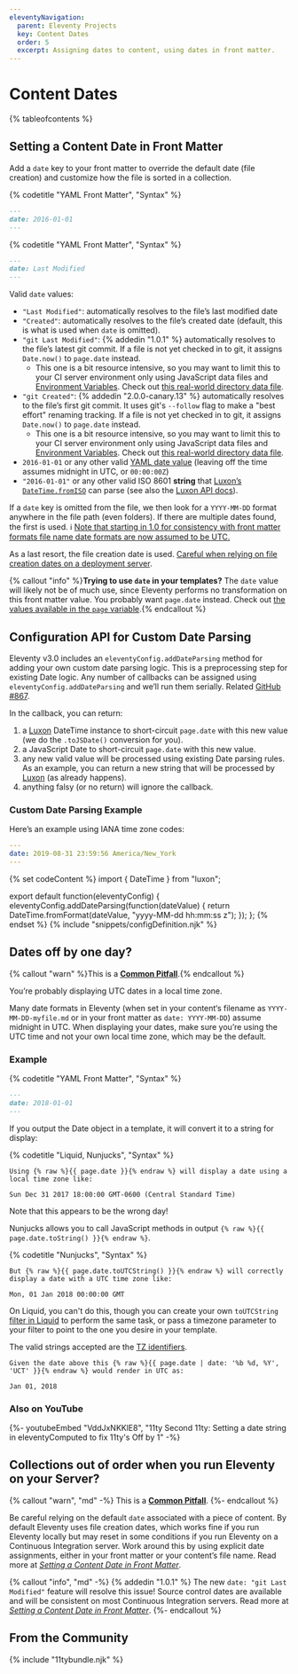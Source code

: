 ```yaml
---
eleventyNavigation:
  parent: Eleventy Projects
  key: Content Dates
  order: 5
  excerpt: Assigning dates to content, using dates in front matter.
---
```


# Content Dates

{% tableofcontents %}

## Setting a Content Date in Front Matter

Add a `date` key to your front matter to override the default date (file creation) and customize how the file is sorted in a collection.

{% codetitle "YAML Front Matter", "Syntax" %}

```markdown
---
date: 2016-01-01
---
```

{% codetitle "YAML Front Matter", "Syntax" %}

```markdown
---
date: Last Modified
---
```

Valid `date` values:

- `"Last Modified"`: automatically resolves to the file’s last modified date
- `"Created"`: automatically resolves to the file’s created date (default, this is what is used when `date` is omitted).
- `"git Last Modified"`: {% addedin "1.0.1" %} automatically resolves to the file’s latest git commit. If a file is not yet checked in to git, it assigns `Date.now()` to `page.date` instead.
  - This one is a bit resource intensive, so you may want to limit this to your CI server environment only using JavaScript data files and [Environment Variables](/docs/environment-vars/). Check out [this real-world directory data file](https://github.com/11ty/11ty-website/blob/5403f2b853e09165bec8bc6f7466a6a041487bcc/src/docs/docs.11tydata.js#L5-L7).
- `"git Created"`: {% addedin "2.0.0-canary.13" %} automatically resolves to the file’s first git commit. It uses git's `--follow` flag to make a "best effort" renaming tracking. If a file is not yet checked in to git, it assigns `Date.now()` to `page.date` instead.
  - This one is a bit resource intensive, so you may want to limit this to your CI server environment only using JavaScript data files and [Environment Variables](/docs/environment-vars/). Check out [this real-world directory data file](https://github.com/11ty/11ty-website/blob/5403f2b853e09165bec8bc6f7466a6a041487bcc/src/docs/docs.11tydata.js#L5-L7).
- `2016-01-01` or any other valid [YAML date value](https://yaml.org/type/timestamp.html) (leaving off the time assumes midnight in UTC, or `00:00:00Z`)
- `"2016-01-01"` or any other valid ISO 8601 **string** that [Luxon’s `DateTime.fromISO`](https://moment.github.io/luxon/#/parsing?id=iso-8601) can parse (see also the [Luxon API docs](https://moment.github.io/luxon/api-docs/index.html#datetimefromiso)).

If a `date` key is omitted from the file, we then look for a `YYYY-MM-DD` format anywhere in the file path (even folders). If there are multiple dates found, the first is used. ℹ️ [Note that starting in 1.0 for consistency with front matter formats file name date formats are now assumed to be UTC.](https://github.com/11ty/eleventy/pull/1752)

As a last resort, the file creation date is used. [Careful when relying on file creation dates on a deployment server](#collections-out-of-order-when-you-run-eleventy-on-your-server).

{% callout "info" %}<strong>Trying to use <code>date</code> in your templates?</strong> The <code>date</code> value will likely not be of much use, since Eleventy performs no transformation on this front matter value. You probably want <code>page.date</code> instead. Check out <a href="/docs/data-eleventy-supplied/#page-variable-contents">the values available in the <code>page</code> variable</a>.{% endcallout %}

## Configuration API for Custom Date Parsing

Eleventy v3.0 <!-- v3.0.0-alpha.15 --> includes an `eleventyConfig.addDateParsing` method for adding your own custom date parsing logic. This is a preprocessing step for existing Date logic. Any number of callbacks can be assigned using `eleventyConfig.addDateParsing` and we’ll run them serially. Related [GitHub #867](https://github.com/11ty/eleventy/issues/867).

In the callback, you can return:

1. a [Luxon](https://moment.github.io/luxon/) DateTime instance to short-circuit `page.date` with this new value (we do the `.toJSDate()` conversion for you).
1. a JavaScript Date to short-circuit `page.date` with this new value.
1. any new valid value will be processed using existing Date parsing rules. As an example, you can return a new string that will be processed by [Luxon](https://moment.github.io/luxon/) (as already happens).
1. anything falsy (or no return) will ignore the callback.

### Custom Date Parsing Example

Here’s an example using IANA time zone codes:

```yaml
---
date: 2019-08-31 23:59:56 America/New_York
---
```

{% set codeContent %}
import { DateTime } from "luxon";

export default function(eleventyConfig) {
	eleventyConfig.addDateParsing(function(dateValue) {
		return DateTime.fromFormat(dateValue, "yyyy-MM-dd hh:mm:ss z");
	});
};
{% endset %}
{% include "snippets/configDefinition.njk" %}

## Dates off by one day?

{% callout "warn" %}This is a <a href="/docs/pitfalls/"><strong>Common Pitfall</strong></a>.{% endcallout %}

You’re probably displaying UTC dates in a local time zone.

Many date formats in Eleventy (when set in your content‘s filename as `YYYY-MM-DD-myfile.md` or in your front matter as `date: YYYY-MM-DD`) assume midnight in UTC. When displaying your dates, make sure you’re using the UTC time and not your own local time zone, which may be the default.

### Example

{% codetitle "YAML Front Matter", "Syntax" %}

```markdown
---
date: 2018-01-01
---
```

If you output the Date object in a template, it will convert it to a string for display:

{% codetitle "Liquid, Nunjucks", "Syntax" %}

```
Using {% raw %}{{ page.date }}{% endraw %} will display a date using a local time zone like:

Sun Dec 31 2017 18:00:00 GMT-0600 (Central Standard Time)
```

Note that this appears to be the wrong day!

Nunjucks allows you to call JavaScript methods in output `{% raw %}{{ page.date.toString() }}{% endraw %}`.

{% codetitle "Nunjucks", "Syntax" %}

```
But {% raw %}{{ page.date.toUTCString() }}{% endraw %} will correctly
display a date with a UTC time zone like:

Mon, 01 Jan 2018 00:00:00 GMT
```

On Liquid, you can't do this, though you can create your own `toUTCString` [filter in Liquid](/docs/filters/) to perform the same task, or pass a timezone parameter to your filter to point to the one you desire in your template.

The valid strings accepted are the [TZ identifiers](https://en.wikipedia.org/wiki/List_of_tz_database_time_zones).

```
Given the date above this {% raw %}{{ page.date | date: '%b %d, %Y', 'UCT' }}{% endraw %} would render in UTC as:

Jan 01, 2018
```

### Also on YouTube

<div class="youtube-related">
  {%- youtubeEmbed "VddJxNKKlE8", "11ty Second 11ty: Setting a date string in eleventyComputed to fix 11ty's Off by 1" -%}
</div>

## Collections out of order when you run Eleventy on your Server?

{% callout "warn", "md" -%}
This is a [**Common Pitfall**](/docs/pitfalls/).
{%- endcallout %}

Be careful relying on the default `date` associated with a piece of content. By default Eleventy uses file creation dates, which works fine if you run Eleventy locally but may reset in some conditions if you run Eleventy on a Continuous Integration server. Work around this by using explicit date assignments, either in your front matter or your content’s file name. Read more at [_Setting a Content Date in Front Matter_](#setting-a-content-date-in-front-matter).

{% callout "info", "md" -%}
{% addedin "1.0.1" %} The new `date: "git Last Modified"` feature will resolve this issue! Source control dates are available and will be consistent on most Continuous Integration servers. Read more at [_Setting a Content Date in Front Matter_](#setting-a-content-date-in-front-matter).
{%- endcallout %}

## From the Community

{% include "11tybundle.njk" %}
